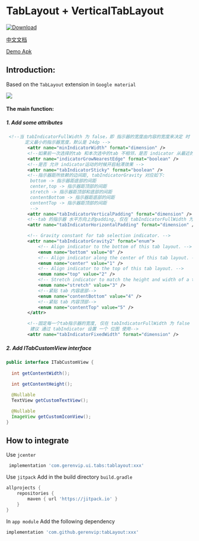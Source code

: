 # TabLayout + VerticalTabLayout  
[ ![Download](https://api.bintray.com/packages/gerenvip/maven/TabLayout/images/download.svg) ](https://bintray.com/gerenvip/maven/TabLayout/_latestVersion)

[中文文档](https://github.com/gerenvip/tablayout/blob/master/README_CN.md)

[Demo Apk](https://github.com/gerenvip/tablayout/blob/master/samples-debug.apk?raw=true)

## Introduction:
Based on the `TabLayout` extension in `Google material`  

 ![](https://github.com/gerenvip/tablayout/blob/master/demo.gif?raw=true)

#### The main function:

##### 1. Add some attributes  

```xml
 <!--当 tabIndicatorFullWidth 为 false，即 指示器的宽度由内容的宽度来决定 时
       定义最小的指示器宽度，默认是 24dp -->
        <attr name="minIndicatorWidth" format="dimension" />
        <!--如果前一次选择的tab 和本次选中的tab 不相邻，是否 indicator 从最近的边缘开始-->
        <attr name="indicatorGrowNearestEdge" format="boolean" />
        <!--是否 允许 indicator运动的时候开启粘滞效果 -->
        <attr name="tabIndicatorSticky" format="boolean" />
        <!--指示器距所依赖的边间距, tabIndicatorGravity 对应如下:
         bottom -> 指示器距底部的间距
         center,top -> 指示器距顶部的间距
         stretch -> 指示器距顶部和底部的间距
         contentBottom -> 指示器距底部的间距
         contentTop -> 指示器距顶部的间距
         -->
        <attr name="tabIndicatorVerticalPadding" format="dimension" />
        <!--tab 的指示器 水平方向上的padding, 仅在 tabIndicatorFullWidth 为 false 的情况下生效 -->
        <attr name="tabIndicatorHorizontalPadding" format="dimension" />

        <!-- Gravity constant for tab selection indicator. -->
        <attr name="tabIndicatorGravity2" format="enum">
            <!-- Align indicator to the bottom of this tab layout. -->
            <enum name="bottom" value="0" />
            <!-- Align indicator along the center of this tab layout. -->
            <enum name="center" value="1" />
            <!-- Align indicator to the top of this tab layout. -->
            <enum name="top" value="2" />
            <!-- Stretch indicator to match the height and width of a tab item in this layout. -->
            <enum name="stretch" value="3" />
            <!--紧贴 tab 内容底部-->
            <enum name="contentBottom" value="4" />
            <!--紧贴 tab 内容顶部-->
            <enum name="contentTop" value="5" />
        </attr>

        <!--固定每一个tab指示器的宽度, 仅在 tabIndicatorFullWidth 为 false 的情况下生效,
         建议 通过 tabIndicator 设置 一个 位图 使用-->
        <attr name="tabIndicatorFixedWidth" format="dimension" />
```

##### 2. Add ITabCustomView interface  

```java
public interface ITabCustomView {
 
  int getContentWidth();
  
  int getContentHeight();

  @Nullable
  TextView getCustomTextView();

  @Nullable
  ImageView getCustomIconView();
}
``` 

## How to integrate  

Use `jcenter`
```groovy
 implementation 'com.gerenvip.ui.tabs:tablayout:xxx'
```  


Use `jitpack`
Add in the build directory `build.gradle`

```groovy
allprojects {
    repositories {
        maven { url 'https://jitpack.io' }
    }
}
```
In `app module` Add the following dependency
```groovy
implementation 'com.github.gerenvip:tabLayout:xxx'
```